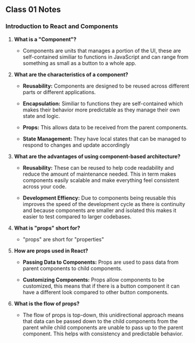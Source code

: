 ## Class 01 Notes

### Introduction to React and Components

1. **What is a "Component"?**

    - Components are units that manages a portion of the UI, these are self-contained similiar to functions in JavaScript and can range from something as small as a button to a whole app.

2. **What are the characteristics of a component?**

    - **Reusability:** Components are designed to be reused across different parts or different applications.

    - **Encapsulation:** Similiar to functions they are self-contained which makes their behavior more predictable as they manage their own state and logic.

    - **Props:** This allows data to be received from the parent components.

    - **State Management:** They have local states that can be managed to respond to changes and update accordingly

3. **What are the advantages of using component-based architecture?**

    - **Reusability:** These can be reused to help code readability and reduce the amount of maintenance needed.  This in term makes components easily scalable and make everything feel consistent across your code.

    - **Development Effiency:** Due to components being reusable this improves the speed of the development cycle as there is continuity and because components are smaller and isolated this makes it easier to test compared to larger codebases.

4. **What is "props" short for?**

    - "props" are short for "properties"

5. **How are props used in React?**

    - **Passing Data to Components:** Props are used to pass data from parent components to child components.

    - **Customizing Components:** Props allow components to be customized, this means that if there is a button component it can have a different look compared to other button components.

6. **What is the flow of props?**

    - The flow of props is top-down, this unidirectional approach means that data can be passed down to the child components from the parent while child components are unable to pass up to the parent component.  This helps with consistency and predictable behavior.